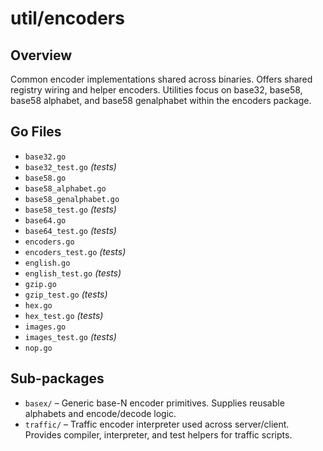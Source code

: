 # util/encoders

## Overview

Common encoder implementations shared across binaries. Offers shared registry wiring and helper encoders. Utilities focus on base32, base58, base58 alphabet, and base58 genalphabet within the encoders package.

## Go Files

- `base32.go`
- `base32_test.go` *(tests)*
- `base58.go`
- `base58_alphabet.go`
- `base58_genalphabet.go`
- `base58_test.go` *(tests)*
- `base64.go`
- `base64_test.go` *(tests)*
- `encoders.go`
- `encoders_test.go` *(tests)*
- `english.go`
- `english_test.go` *(tests)*
- `gzip.go`
- `gzip_test.go` *(tests)*
- `hex.go`
- `hex_test.go` *(tests)*
- `images.go`
- `images_test.go` *(tests)*
- `nop.go`

## Sub-packages

- `basex/` – Generic base-N encoder primitives. Supplies reusable alphabets and encode/decode logic.
- `traffic/` – Traffic encoder interpreter used across server/client. Provides compiler, interpreter, and test helpers for traffic scripts.
